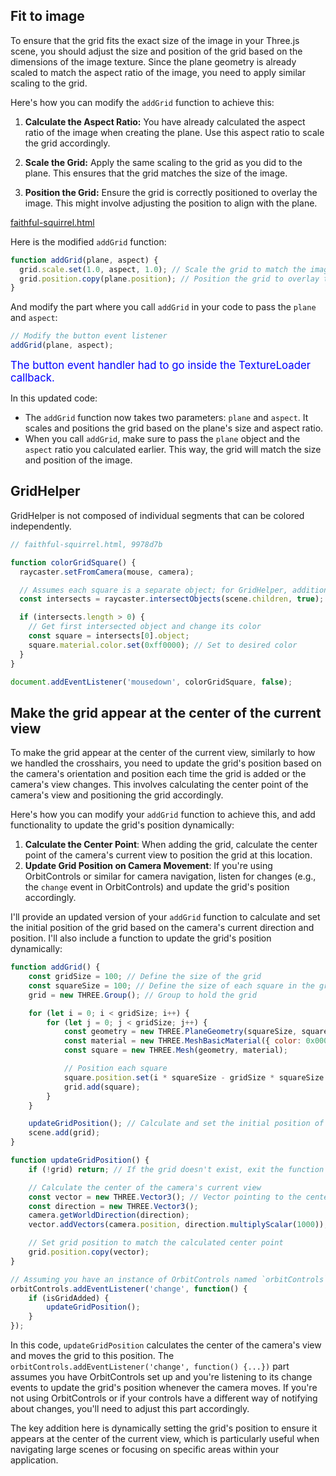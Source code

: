 ## Fit to image

To ensure that the grid fits the exact size of the image in your Three.js scene, you should adjust the size and position of the grid based on the dimensions of the image texture. Since the plane geometry is already scaled to match the aspect ratio of the image, you need to apply similar scaling to the grid.

Here's how you can modify the `addGrid` function to achieve this:

1. **Calculate the Aspect Ratio:** You have already calculated the aspect ratio of the image when creating the plane. Use this aspect ratio to scale the grid accordingly.

2. **Scale the Grid:** Apply the same scaling to the grid as you did to the plane. This ensures that the grid matches the size of the image.

3. **Position the Grid:** Ensure the grid is correctly positioned to overlay the image. This might involve adjusting the position to align with the plane.

[faithful-squirrel.html](faithful-squirrel.html)

Here is the modified `addGrid` function:

```javascript
function addGrid(plane, aspect) {
  grid.scale.set(1.0, aspect, 1.0); // Scale the grid to match the image aspect ratio
  grid.position.copy(plane.position); // Position the grid to overlay the plane
}
```

And modify the part where you call `addGrid` in your code to pass the `plane` and `aspect`:

```javascript
// Modify the button event listener
addGrid(plane, aspect);
```

<span style="color:blue;font-size:larger;">The button event handler had to go inside the TextureLoader callback.</span>

In this updated code:

- The `addGrid` function now takes two parameters: `plane` and `aspect`. It scales and positions the grid based on the plane's size and aspect ratio.
- When you call `addGrid`, make sure to pass the `plane` object and the `aspect` ratio you calculated earlier. This way, the grid will match the size and position of the image.

## GridHelper

GridHelper is not composed of individual segments that can be colored independently.

```js
// faithful-squirrel.html, 9978d7b

function colorGridSquare() {
  raycaster.setFromCamera(mouse, camera);

  // Assumes each square is a separate object; for GridHelper, additional work is needed
  const intersects = raycaster.intersectObjects(scene.children, true);

  if (intersects.length > 0) {
    // Get first intersected object and change its color
    const square = intersects[0].object;
    square.material.color.set(0xff0000); // Set to desired color
  }
}

document.addEventListener('mousedown', colorGridSquare, false);
```

## Make the grid appear at the center of the current view

To make the grid appear at the center of the current view, similarly to how we handled the crosshairs, you need to update the grid's position based on the camera's orientation and position each time the grid is added or the camera's view changes. This involves calculating the center point of the camera's view and positioning the grid accordingly.

Here's how you can modify your `addGrid` function to achieve this, and add functionality to update the grid's position dynamically:

1. **Calculate the Center Point**: When adding the grid, calculate the center point of the camera's current view to position the grid at this location.
2. **Update Grid Position on Camera Movement**: If you're using OrbitControls or similar for camera navigation, listen for changes (e.g., the `change` event in OrbitControls) and update the grid's position accordingly.

I'll provide an updated version of your `addGrid` function to calculate and set the initial position of the grid based on the camera's current direction and position. I'll also include a function to update the grid's position dynamically:

```javascript
function addGrid() {
    const gridSize = 100; // Define the size of the grid
    const squareSize = 100; // Define the size of each square in the grid
    grid = new THREE.Group(); // Group to hold the grid

    for (let i = 0; i < gridSize; i++) {
        for (let j = 0; j < gridSize; j++) {
            const geometry = new THREE.PlaneGeometry(squareSize, squareSize);
            const material = new THREE.MeshBasicMaterial({ color: 0x0000ff, transparent: true, opacity: 0.1 });
            const square = new THREE.Mesh(geometry, material);

            // Position each square
            square.position.set(i * squareSize - gridSize * squareSize / 2, j * squareSize - gridSize * squareSize / 2, 0);
            grid.add(square);
        }
    }

    updateGridPosition(); // Calculate and set the initial position of the grid
    scene.add(grid);
}

function updateGridPosition() {
    if (!grid) return; // If the grid doesn't exist, exit the function

    // Calculate the center of the camera's current view
    const vector = new THREE.Vector3(); // Vector pointing to the center of the screen
    const direction = new THREE.Vector3();
    camera.getWorldDirection(direction);
    vector.addVectors(camera.position, direction.multiplyScalar(1000)); // Adjust distance based on your scene

    // Set grid position to match the calculated center point
    grid.position.copy(vector);
}

// Assuming you have an instance of OrbitControls named `orbitControls`
orbitControls.addEventListener('change', function() {
    if (isGridAdded) {
        updateGridPosition();
    }
});
```

In this code, `updateGridPosition` calculates the center of the camera's view and moves the grid to this position. The `orbitControls.addEventListener('change', function() {...})` part assumes you have OrbitControls set up and you're listening to its change events to update the grid's position whenever the camera moves. If you're not using OrbitControls or if your controls have a different way of notifying about changes, you'll need to adjust this part accordingly.

The key addition here is dynamically setting the grid's position to ensure it appears at the center of the current view, which is particularly useful when navigating large scenes or focusing on specific areas within your application.

<br>
